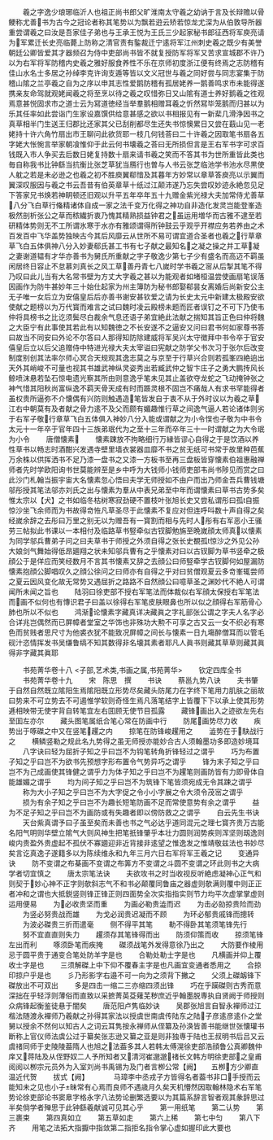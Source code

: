 <!-- { "loadSidebar": true } -->
　　羲之字逸少琅琊临沂人也祖正尚书郎父旷淮南太守羲之幼讷于言及长辩赡以骨鲠称尤善书为古今之冠论者称其笔势以为飘若逰云矫若惊龙尤深为从伯敦导所器重尝谓羲之曰汝是吾家佳子弟也与王承王悦为王氏三少起家秘书郎征西将军庾亮请为军累迁长史亮临薨上防称之清官责有鍳裁迁宁逺将军江州刺史羲之既少有美誉朝廷公卿皆爱其才器频召为侍中吏部尚书皆不就复授防军将军又苦求宣城郡不许乃以为右军将军防稽内史羲之雅好服食养性不乐在京师初度浙江便有终焉之志防稽有佳山水名士多居之孙绰李克许询支遁等皆以文义冠世与羲之同好尝与同志宴集于防稽山隂之兰亭羲之自为之序以申其志性爱鹅防稽有孤居姥养一鹅善鸣求市未能得遂携亲友命驾就观姥闻羲之将至烹以待之羲之叹惜弥日又山隂有道士养好鹅羲之徃观焉意甚悦固求市之道士云为冩道徳经当举羣鹅相赠耳羲之忻然冩毕笼鹅而归甚以为乐其任率如此尝诣门生家设嘉馔供给意甚感之欲以书相报见有一新棐几滑浄因书之真草相半门生送王归郡比还家其父已刮削都尽生还失书惊懊累日又尝在蕺山见一老姥持十许六角竹扇出市王聊问此欲货耶一枝几何钱荅曰二十许羲之因取笔书扇各五字姥大怅惋言举家朝飡惟仰于此云何书壊羲之荅曰无所损但言是王右军书字可求百钱既入市人争买去后数日姥复持数十扇来请书羲之笑而不答其书为世所重皆此类也毎自称我书比钟繇当抗衡比张芝草犹当鴈行也曽与人书云张芝临池学书池水尽黒使人躭之若是未必逊之也羲之初不胜庾翼郗愔及其暮年方妙常以章草答庾亮以示翼而翼深叹服因与羲之书云吾昔有伯英章草十纸过江颠沛遂乃忘失尝叹妙迹永絶忽见足下答家兄书焕若神眀顿还旧观以升平五年卒年五十九赠金紫光禄大夫加常侍尤善草八分飞白草行偹精诸体自成一家之法千变万化得之神功自非造化发灵岂能登峯造极然剖析张公之草而秾繊折衷乃愧其精熟损益钟君之虽运用増华而古雅不逮至若研精体势则无不工所谓氷寒于水亦有雅颂谓得所钟鼓云乎观乎开襟应务若养由之术百发百中飞华盖势独映古今其后风靡云从世所不易可谓宜道合圣者也羲之行草章草飞白五体俱神八分入妙妻郗氏甚工书有七子献之最知名之凝之操之并工草凝之妻谢道韫有才华亦善书为舅氏所重献之字子敬逸少第七子少有盛名而高迈不羁虽闲居终日容止不怠慕刘真长之风工草善丹青七八嵗时学书羲之宻从后掣其笔不得乃叹曰此儿当有大名常书壁为方丈大字羲之甚以为能观者如堵桓温尝使画扇笔误落因画作为防牛甚妙年三十始仕起家为州主簿防为秘书郎娶郗昙女离婚后尚新安公主无子唯一女后立为安僖皇后后亦善书谢安甚钦爱之请为长史太元中新建太极殿安欲使献之题榜以为万代寳而难言之试曰魏时凌云殿榜未题而匠者误钉之不可下乃使韦仲将具榜书之比讫须鬓尽白裁余气息还语子弟宜絶此法献之揣知其旨正色曰仲将魏之大臣宁有此事使其若此有以知魏徳之不长安遂不之逼安又问曰君书何如家尊书答曰故当不同安曰外论不尔答曰人那得知防除建威将军吴兴太守徴拜中书令卒于官安僖皇后立以后父追赠侍中特进光禄大夫太宰谥曰宪献之防学父书次习于张尔后改变制度别创其法率尔师心冥合天规观其逸志莫之与京至于行草兴合则若孤峯四絶逈出天外其峭峻不可量也视其书雄武神纵灵姿秀出若臧武仲之智卞庄子之勇大鹏抟风长鲸喷沫悬若坠石惊电遗光察其所由则意逸乎笔未见其止盖欲夺龙蛇之飞动掩钟张之神气惜其阳秋尚富纵逸不羁天骨天成有时而踬灵根不固岂不痛哉人有求书罕能得者虽权贵所逼弥不介懐偶有兴防则触遇造笔皆发自于衷不从于外时议以为羲之草江右中朝莫有及者献之骨力逺不及父而颇有媚趣惟行草之间逸气逼人若论诸体则劣于右军子敬行章草飞白五体俱入神妙八分入能或谓献之为小令悮也子敬为中书令太元十一年卒于官年四十三族弟珉代为之至十三年而卒年三十一时谓献之为大令珉为小令
　　唐僧懐素
　　懐素踈放不拘略细行万縁皆谬心自得之于是饮酒以养性草书以畅志时酒酣兴发遇寺壁里墙衣裳器皿靡不书之贫无纸可书常于故里种芭蕉万余株以供挥洒书不足乃漆一盘书之又漆一方板书至再三盘板皆穿懐素伯祖惠融禅师者先时学欧阳询书世莫能辨至是乡中呼为大钱师小钱师吏部韦尚书陟见而赏之曰此沙门札翰当振宇宙大名懐素忽心悟曰夫学无师授如不由户而出乃师金吾兵曹钱塘邬彤授其笔法邬亦刘氏之出与懐素为羣从中表兄弟至中年而谓懐素曰草书古势多矣惟太宗以【犬】之书如临冬枯树寒寂劲硬不置枝叶张旭长史又尝私谓彤曰孤自振惊沙坐飞余师而为书故得竒恠凡草圣尽于此懐素不复应对但连呼呌数十声自得之矣经嵗余辞之去彤曰万里之别无以为赠吾有一寳割而相与先时人彤有右军恶小王骚劳三帖拟此书课以一本相付及临路草书竪牵似古钗脚勉旃至晩嵗顔太师真以懐素为同学邬兵曹弟子问之曰夫草书于师授之外须自得之张长史覩孤惊沙之外见公孙大娘剑气舞始得低昂廽翔之状未知邬兵曹有之乎懐素对曰以古钗脚为草书竖牵之极顔公于是佯应而笑经数月不言其书懐素又辞之去顔公曰师竪牵学古钗脚何如屋漏防懐素抱顔公脚唱叹久之顔公徐问之曰师亦有自得之乎对曰贫僧观夏云多竒峯辄尝师之夏云因风变化故无常势又遇屈折之路路不自然顔公曰噫草圣之渊妙代不絶人可谓闻所未闻之旨也
　　陆羽曰徐吏部不授右军笔法而体裁似右军顔太保授右军笔法而画不似何也有慱识君子曰盖以徐得右军笔皮肤眼鼻也所以似之顔得右军筋骨心肺也所以不似也
　　鸿渐论懐素字藏真详决藏眞之字礼部张公谓之字夫人名字必合详兆岂偶然而已屏幛者堂室之华饰也非殊功大勲不可享之古又云一女不织必有寒色而贫贱者思尺寸为他裘衣犹不能致况屏幛之间长与懐素一日九塲醉僧耳而以管毛砚汁恣情挥发书吴缣鲁缟不知其数得非名壊其素者耶凡人眞书则藏其草草则藏其眞得非字藏其眞耶

　　书苑菁华卷十八
<子部,艺术类,书画之属,书苑菁华>
　　钦定四库全书
　　书苑菁华卷十九
　　宋　陈思　撰
　　书诀
　　蔡邕九势八诀
　　夫书肇于自然自然既立隂阳生焉隂阳既立形势尽矣藏头防尾力在字终下笔用力肌肤之丽故曰势来不可立势去不可遏惟学软则奇怪生焉凡落笔结字上皆覆下下以承上使其形势逓相映带无使字背自转笔宜左右囬顾无使节目孤露
　　藏锋画出入之迹欲左先右至囬左亦尔
　　藏头图笔属纸合笔心常在防画中行
　　防尾画势尽力收
　　疾势出于啄磔之中又在竖笔趯之内
　　掠笔在防锋峻趯用之
　　澁势在于駃战行之
　　横鳞竖勒之规此名九势得之虽无师授亦能妙合古人须翰墨功多即造妙境耳
　　八字诀曰轻为屈折子知之乎曰岂不为钩笔转角折锋轻过之谓乎
　　巧为布置子知之乎曰岂不为欲书先预想字形布置令气势异巧之谓乎
　　锋为末子知之乎曰岂不为己成画使其锋健之谓乎力为体子知之乎曰岂不为趯笔则画防皆有力即骨体自能雄媚之谓乎
　　均为间子知之乎曰岂不为筑锋下笔皆须宛成无令其踈之谓乎
　　称为大小子知之乎曰岂不为大字促之令小小字展之令大须令茂宻之谓乎
　　损为有余子知之乎曰岂不为趣长短笔防画不足而常使意势有余之谓乎
　　益为不足子知之乎曰岂不为画防或有失趣者即以傍防救之之谓乎
　　白云先生书诀
　　天台紫真谓予曰子虽至矣而未善也书之气必达乎道同混元之理七寳齐贵万古能名阳气明则华壁立隂气大则风神生把笔扺锋肇乎本壮力圆则润势疾则浑坚则刼逸则峻内贵盈外贵虚起不孤伏不寡廽迎非近背接非逺望之惟逸发之惟靖敬兹法也书妙尽矣言讫真逸子遂籍多以为陈续维永和九年三月六日右军将军王羲之记
　　变通异诀
　　防不变谓之布棊画不变谓之布筭方不变谓之斗圆不变谓之环此则书之大病学者切宜慎之
　　唐太宗笔法诀
　　夫欲攻书之时当收视反听絶虑凝神心正气和则契于妙心神不正字则欹斜志气不和书必颠覆同鲁庙之器虚则欹满则覆中则正正者冲和之谓也大抵鋭竖则锋正锋正则四面势全次实指指实则节力均平次虚掌掌虚则运用便易
　　为必收贵坚而重
　　为画必勒贵澁而迟
　　为击必勍掠贵险而劲
　　为竖必努贵战而雄
　　为戈必润贵迟凝而不顾
　　为环必郁贵戚锋而摠转
　　为波必磔贵三折而遣毫
　　侧不得平其笔
　　勒不得卧其笔须笔锋先行
　　努不宜直直则失力
　　趯须存其笔锋得而出
　　防须仰策而收
　　掠须笔锋左出而利
　　啄须卧笔而疾掩
　　磔须战笔外发得意徐乃出之
　　大防要作棱用忌于圆平贵于通变合笔处防羊字是也
　　合勒处勒士字是也
　　凡横画并仰上覆收士字是也
　　三须解磔上中下仰不覆春主字是也凡画宜变通者悉用之
　　合掠印掠户乎是也
　　彡乃形影字右邉不可一向为之须背下撇之
　　父须上磔衂锋下磔放出不可双出
　　多是四击一缩二三亦缩四须出锋
　　巧在乎躏磔则古秀而意深拙在乎轻浮则薄俗而直致以采摭菁英芟薙芜秽庶近乎翰墨脱専执自贤阙于师授则众病锋起衡鉴徒悬于闇矣
　　唐范阳卢隽临妙诀
　　吴郡张旭言自智永襌师过江楷法随渡永襌师乃羲献之孙得其家法以授虞世南虞传陆东之陆子彦逺彦逺仆之堂舅以授余不然何以知古人之词云耳隽按永禅师从侄纂及孙涣皆善书能继世张懐瓘书断称上官仪师法虞公过于纂矣张志逊又纂之亚是则非独専于陆也王叔明书后吕又云虞禇同师于史陵陵葢隋人也旭之法葢多其人若韩太傅滉徐吏部浩顔鲁公真卿魏仲庠又蒋陆及从侄野奴二人予所知者又清河崔邈邈禇长文韩方明徐吏部之皇甫阅阅以栁宗元员外为入室刘尚书禹锡为及门者言栁公常【阙】　　五栁方少卿直温近代贺
　　拔式【阙】　　　　马璋李中丞戎子方皆得名者葢书非口手授而云能知未之见也小子昧常有心焉而良师不遇歳月久矣天机懵然因取翰林隐术右军笔势论徐吏部论书窦臮字格永字八法势论删繁选要以为其篇系辞言智者观其彖辞思过半矣倘学者殚思于此钟繇羲献诚可见其心乎
　　第一用纸笔
　　第二认势
　　第三裹束
　　第四真如立
　　第五草如走
　　第六上稀
　　第七中匀
　　第八下齐
　　用笔之法拓大指擫中指敛第二指拒名指令掌心虚如握印此大要也
